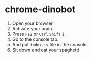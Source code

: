# chrome-dinobot
1. Open your browser.  
3. Activate your brain.
4. Press ``F12`` or ``Ctrl`` ``Shift`` ``i``.  
5. Go to the console tab.  
6. And put ``index.js`` file in the console.  
7. Sit down and eat your spaghetti
